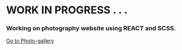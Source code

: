 # WORK IN PROGRESS . . . 
 
### Working on photography website using REACT and SCSS. 

[Go to Photo-gallery](https://jozef-wolf.github.io/photo-gallery/)
